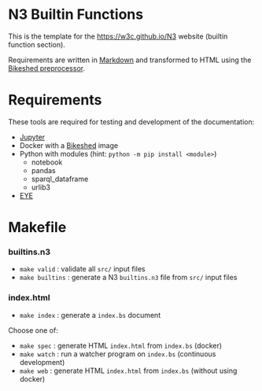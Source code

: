 # N3 Builtin Functions

This is the template for the https://w3c.github.io/N3 website (builtin function section).

Requirements are written in [Markdown](https://daringfireball.net/projects/markdown/) and transformed to HTML using the [Bikeshed preprocessor](https://tabatkins.github.io/bikeshed/).

# Requirements

These tools are required for testing and development of the documentation:

- [Jupyter](https://jupyter.org)
- Docker with a [Bikeshed](https://github.com/netwerk-digitaal-erfgoed/bikeshed-docker) image
- Python with modules (hint: `python -m pip install <module>`)
  - notebook
  - pandas
  - sparql_dataframe
  - urlib3
- [EYE](https://github.com/eyereasoner/eye)

# Makefile

### builtins.n3

- `make valid` : validate all `src/` input files
- `make builtins` : generate a N3 `builtins.n3` file from `src/` input files

### index.html

- `make index` : generate a `index.bs` document 
  
Choose one of:

- `make spec` : generate HTML `index.html` from `index.bs` (docker)
- `make watch` : run a watcher program on `index.bs` (continuous development)
- `make web` : generate HTML `index.html` from `index.bs` (without using docker)